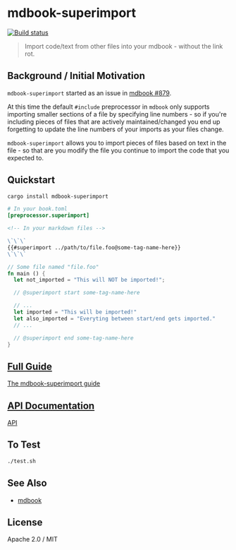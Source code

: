 mdbook-superimport
=====

[![Build status](https://circleci.com/gh/tailwind/mdbook-superimport.svg?style=shield&circle-token=:circle-token)](https://circleci.com/gh/tailwind/mdbook-superimport)

> Import code/text from other files into your mdbook - without the link rot.

## Background / Initial Motivation

`mdbook-superimport` started as an issue in [mdbook #879](https://github.com/rust-lang-nursery/mdBook/issues/879).

At this time the default `#include` preprocessor in `mdbook` only supports importing smaller sections of a file by specifying
line numbers - so if you're including pieces of files that are actively maintained/changed you end up forgetting to update
the line numbers of your imports as your files change.

`mdbook-superimport` allows you to import pieces of files based on text in the file - so that are you modify the file you continue
to import the code that you expected to.

## Quickstart

```sh
cargo install mdbook-superimport
```

```toml
# In your book.toml
[preprocessor.superimport]
```

```md
<!-- In your markdown files -->

\`\`\`
{{#superimport ../path/to/file.foo@some-tag-name-here}}
\`\`\`
```

```rust
// Some file named "file.foo"
fn main () {
  let not_imported = "This will NOT be imported!";

  // @superimport start some-tag-name-here

  // ...
  let imported = "This will be imported!"
  let also_imported = "Everyting between start/end gets imported."
  // ...

  // @superimport end some-tag-name-here
}
```

## [Full Guide](https://tailwind.github.io/mdbook-superimport/)

[The mdbook-superimport guide](https://tailwind.github.io/mdbook-superimport/)

## [API Documentation](https://tailwind.github.io/mdbook-superimport/api/mdbook_superimport)

[API](https://tailwind.github.io/mdbook-superimport/api/mdbook_superimport)

## To Test

```sh
./test.sh
```

## See Also

- [mdbook](https://github.com/rust-lang-nursery/mdBook)

## License

Apache 2.0 / MIT
